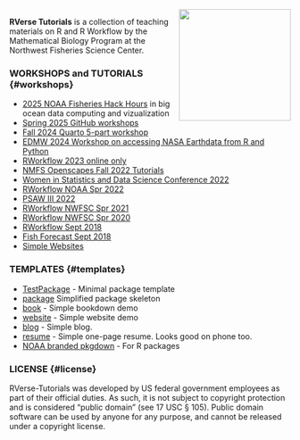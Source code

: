 <img src="img/tools-logo-transparent.png" align="right" width="200" />

**RVerse Tutorials** is a collection of teaching materials on R and R Workflow by the Mathematical Biology Program at the Northwest Fisheries Science Center.

### WORKSHOPS and TUTORIALS {#workshops}

* [2025 NOAA Fisheries Hack Hours](https://nmfs-opensci.github.io/NMFSHackDays-2025/) in big ocean data computing and vizualization
* [Spring 2025 GitHub workshops](https://nmfs-opensci.github.io/GitHub-Clinic/)
* [Fall 2024 Quarto 5-part workshop](https://nmfs-opensci.github.io/Quarto-Workshop-2024)
* [EDMW 2024 Workshop on accessing NASA Earthdata from R and Python](https://nmfs-opensci.github.io/EDMW-EarthData-Workshop-2024/)
* [RWorkflow 2023 online only](https://rverse-tutorials.github.io/RWorkflow-NWFSC-2023/)
* [NMFS Openscapes Fall 2022 Tutorials](https://rverse-tutorials.github.io/NMFS-Openscapes-fall-2022/)
* [Women in Statistics and Data Science Conference 2022](https://rverse-tutorials.github.io/WSDS-StLouis/)
* [RWorkflow NOAA Spr 2022](https://rverse-tutorials.github.io/RWorkflow-NWFSC-2022/)
* [PSAW III 2022](https://rverse-tutorials.github.io/PSAW-2022/)
* [RWorkflow NWFSC Spr 2021](https://rverse-tutorials.github.io/RWorkflow-NWFSC-2021/)
* [RWorkflow NWFSC Spr 2020](https://rverse-tutorials.github.io/RWorkflow-NWFSC-2020/)
* [RWorkflow Sept 2018](https://rverse-tutorials.github.io/RWorkflow-Workshop/)
* [Fish Forecast Sept 2018](https://rverse-tutorials.github.io/Fish-Forecast-Training-Course/)
* [Simple Websites](https://rverse-tutorials.github.io/Simple-Websites/)

### TEMPLATES {#templates}

- [TestPackage](https://github.com/RVerse-Tutorials/TestPackage) - Minimal package template
- [package](https://github.com/RVerse-Tutorials/package-skeleton) Simplified package skeleton
- [book](https://github.com/RVerse-Tutorials/bookdown-demo) - Simple bookdown demo
- [website](https://github.com/RVerse-Tutorials/Test-Website) - Simple website demo
- [blog](https://github.com/RVerse-Tutorials/jekyll-simple-blog) - Simple blog.
- [resume](https://github.com/RVerse-Tutorials/simple-cv) - Simple one-page resume. Looks good on phone too.
- [NOAA branded pkgdown](https://github.com/nmfs-fish-tools/pkgdownTemplate) - For R packages

### LICENSE {#license}

RVerse-Tutorials was developed by US federal government employees as part of their official duties. As such, it is not subject to copyright protection and is considered “public domain” (see 17 USC § 105). Public domain software can be used by anyone for any purpose, and cannot be released under a copyright license.

